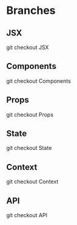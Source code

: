 # Branches

## JSX

git checkout JSX

## Components

git checkout Components

## Props

git checkout Props

## State

git checkout State

## Context

git checkout Context

## API

git checkout API
